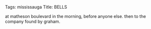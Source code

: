 Tags: mississauga
Title: BELLS
  
at matheson boulevard in the morning, before anyone else. then to the company found by graham.